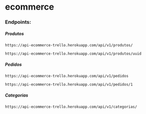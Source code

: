 # ecommerce

### Endpoints:


##### Produtos

```
https://api-ecommerce-trello.herokuapp.com/api/v1/produtos/

https://api-ecommerce-trello.herokuapp.com/api/v1/produtos/uuid
```

##### Pedidos

```
https://api-ecommerce-trello.herokuapp.com/api/v1/pedidos

https://api-ecommerce-trello.herokuapp.com/api/v1/pedidos/1
```

##### Categorias

```
https://api-ecommerce-trello.herokuapp.com/api/v1/categorias/
```
